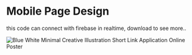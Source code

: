 # Mobile Page Design
this code can connect with firebase in realtime, download to see more..

![Blue White Minimal Creative Illustration Short Link Application Online Poster](https://github.com/ajihermansya/Shoes-signuplogin-Realtimefirebase/assets/51506661/f30529c7-aefe-4019-9768-c2182f9541ad)
